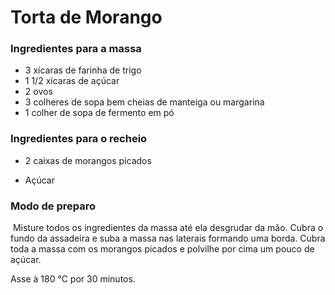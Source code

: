 # Torta de Morango

### Ingredientes para a massa

* 3 xícaras de farinha de trigo
* 1 1/2 xícaras de açúcar
* 2 ovos
* 3 colheres de sopa bem cheias de manteiga ou margarina
* 1 colher de sopa de fermento em pó



### Ingredientes para o recheio

* 2 caixas de morangos picados

* Açúcar

  

### Modo de preparo

​	Misture todos os ingredientes da massa até ela desgrudar da mão. Cubra o fundo da assadeira e suba a massa nas laterais formando uma borda. Cubra toda a massa com os morangos picados e polvilhe por cima um pouco de açúcar.

Asse à 180 °C por 30 minutos.



